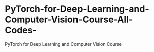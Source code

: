 # PyTorch-for-Deep-Learning-and-Computer-Vision-Course-All-Codes-
PyTorch for Deep Learning and Computer Vision Course
